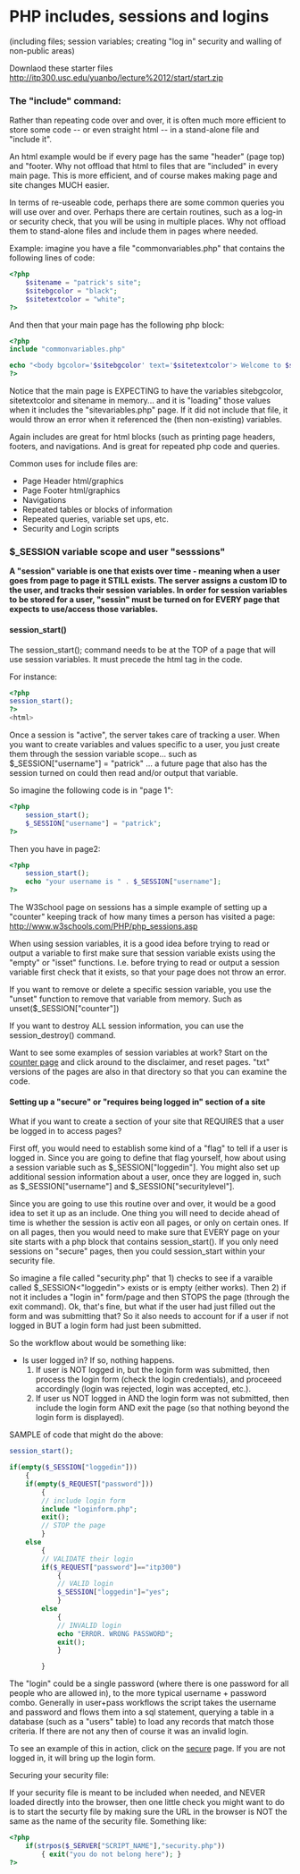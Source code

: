 PHP includes, sessions and logins
=================================

(including files; session variables; creating "log in" security and walling of non-public areas)

Downlaod these starter files
http://itp300.usc.edu/yuanbo/lecture%2012/start/start.zip

### The "include" command:

Rather than repeating code over and over, it is often much more efficient to store some code -- or even straight html -- in a stand-alone file and "include it".

An html example would be if every page has the same "header" (page top) and "footer. Why not offload that html to files that are "included" in every main page. This is more efficient, and of course makes making page and site changes MUCH easier.

In terms of re-useable code, perhaps there are some common queries you will use over and over. Perhaps there are certain routines, such as a log-in or security check, that you will be using in multiple places. Why not offload them to stand-alone files and include them in pages where needed.

Example: imagine you have a file "commonvariables.php" that contains the following lines of code:
```php  
<?php
  	$sitename = "patrick's site";
	$sitebgcolor = "black";
    $sitetextcolor = "white";
?>
```  

And then that your main page has the following php block:
```php  
<?php 
include "commonvariables.php"

echo "<body bgcolor='$sitebgcolor' text='$sitetextcolor'> Welcome to $sitename" ;
?>
```  
Notice that the main page is EXPECTING to have the variables sitebgcolor, sitetextcolor and sitename in memory... and it is "loading" those values when it includes the "sitevariables.php" page. If it did not include that file, it would throw an error when it referenced the (then non-existing) variables.

Again includes are great for html blocks (such as printing page headers, footers, and navigations. And is great for repeated php code and queries.

Common uses for include files are:
* Page Header html/graphics
* Page Footer html/graphics
* Navigations
* Repeated tables or blocks of information
* Repeated queries, variable set ups, etc.
* Security and Login scripts


### $_SESSION variable scope and user "sesssions"
__A "session" variable is one that exists over time - meaning when a user goes from page to page it STILL exists. The server assigns a custom ID to the user, and tracks their session variables. In order for session variables to be stored for a user, "sessin" must be turned on for EVERY page that expects to use/access those variables.__

#### session_start()

The session_start(); command needs to be at the TOP of a page that will use session variables. It must precede the html <html> tag in the code.

For instance:
```php 
<?php
session_start();
?>
<html>
```  
Once a session is "active", the server takes care of tracking a user. When you want to create variables and values specific to a user, you just create them through the session variable scope... such as $_SESSION["username"] = "patrick" ... a future page that also has the session turned on could then read and/or output that variable.

So imagine the following code is in "page 1":
```php  
<?php
	session_start();
	$_SESSION["username"] = "patrick";
?>
``` 
Then you have in page2:
```php  
<?php
	session_start();
	echo "your username is " . $_SESSION["username"];
?>
```  
The W3School page on sessions has a simple example of setting up a "counter" keeping track of how many times a person has visited a page: http://www.w3schools.com/PHP/php_sessions.asp

When using session variables, it is a good idea before trying to read or output a variable to first make sure that session variable exists using the "empty" or "isset" functions. I.e. before trying to read or output a session variable first check that it exists, so that your page does not throw an error.

If you want to remove or delete a specific session variable, you use the "unset" function to remove that variable from memory. Such as unset($_SESSION["counter"])

If you want to destroy ALL session information, you can use the session_destroy() command.

Want to see some examples of session variables at work? Start on the [counter page](http://webdev.usc.edu/http%3C://itp300.usc.edu/dent/php_sessions/counter.php) and click around to the disclaimer, and reset pages. "txt" versions of the pages are also in that directory so that you can examine the code.

 
#### Setting up a "secure" or "requires being logged in" section of a site

What if you want to create a section of your site that REQUIRES that a user be logged in to access pages?

First off, you would need to establish some kind of a "flag" to tell if a user is logged in. Since you are going to define that flag yourself, how about using a session variable such as $_SESSION["loggedin"]. You might also set up additional session information about a user, once they are logged in, such as $_SESSION["username"] and $_SESSION["securitylevel"].

Since you are going to use this routine over and over, it would be a good idea to set it up as an include. One thing you will need to decide ahead of time is whether the session is activ eon all pages, or only on certain ones. If on all pages, then you would need to make sure that EVERY page on your site starts with a php block that contains session\_start(). If you only need sessions on "secure" pages, then you could session\_start within your security file.

So imagine a file called "security.php" that 1) checks to see if a varaible called $_SESSION<"loggedin"> exists or is empty (either works). Then 2) if not it includes a "login in" form/page and then STOPS the page (through the exit command). Ok, that's fine, but what if the user had just filled out the form and was submitting that? So it also needs to account for if a user if not logged in BUT a login form had just been submitted.

So the workflow about would be something like:

   
* Is user logged in? If so, nothing happens.
   1. If user is NOT logged in, but the login form was submitted, then process the login form (check the login credentials), and proceeed accordingly (login was rejected, login was accepted, etc.).
   2. If user us NOT logged in AND the login form was not submitted, then include the login form AND exit the page (so that nothing beyond the login form is displayed).

SAMPLE of code that might do the above:
```php  
session_start();

if(empty($_SESSION["loggedin"]))
	{
	if(empty($_REQUEST["password"]))
		{
		// include login form
		include "loginform.php";
		exit();	
		// STOP the page
		}
	else 
		{
		// VALIDATE their login
		if($_REQUEST["password"]=="itp300")
			{
			// VALID login
			$_SESSION["loggedin"]="yes";
			}	
		else
			{
			// INVALID login
			echo "ERROR. WRONG PASSWORD";
			exit();
			}

		}
```  

The "login" could be a single password (where there is one password for all people who are allowed in), to the more typical username + password combo. Generally in user+pass workflows the script takes the username and password and flows them into a sql statement, querying a table in a database (such as a "users" table) to load any records that match those criteria. If there are not any then of course it was an invalid login.

To see an example of this in action, click on the [secure](http://itp300.usc.edu/dent/php_sessions/secure.php) page. If you are not logged in, it will bring up the login form.

Securing your security file:

If your security file is meant to be included when needed, and NEVER loaded directly into the browser, then one little check you might want to do is to start the securty file by making sure the URL in the browser is NOT the same as the name of the security file. Something like:
```php  
<?php
	if(strpos($_SERVER["SCRIPT_NAME"],"security.php"))
		{ exit("you do not belong here"); }
?>
```  
